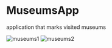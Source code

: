 # MuseumsApp
application that marks visited museums

![museums1](https://user-images.githubusercontent.com/77243766/134912978-a9b92aad-7879-43d6-bc2c-b46ba30ca8d4.png)
![museums2](https://user-images.githubusercontent.com/77243766/134912981-d6f8e96c-9e04-4750-9330-4a80e8eca5f1.png)


